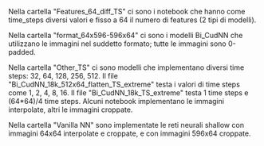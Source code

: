 Nella cartella "Features_64_diff_TS" ci sono i notebook
che hanno come time_steps diversi valori e fisso a 64
il numero di features (2 tipi di modelli).

Nella cartella "format_64x596-596x64" ci sono i modelli Bi_CudNN
che utilizzano le immagini nel suddetto formato;
tutte le immagini sono 0-padded.

Nella cartella "Other_TS" ci sono modelli che implementano
diversi time steps: 32, 64, 128, 256, 512.
Il file "Bi_CudNN_18k_512x64_flatten_TS_extreme" testa
i valori di time steps come 1, 2, 4, 8, 16.
Il file "Bi_CudNN_18k_TS_extreme" testa 1 time steps e (64*64)/4 time steps.
Alcuni notebook implementano le immagini interpolate, altri le immagini croppate.

Nella cartella "Vanilla NN" sono implementate le reti neurali shallow
con immagini 64x64 interpolate e croppate, e con immagini 596x64 croppate.